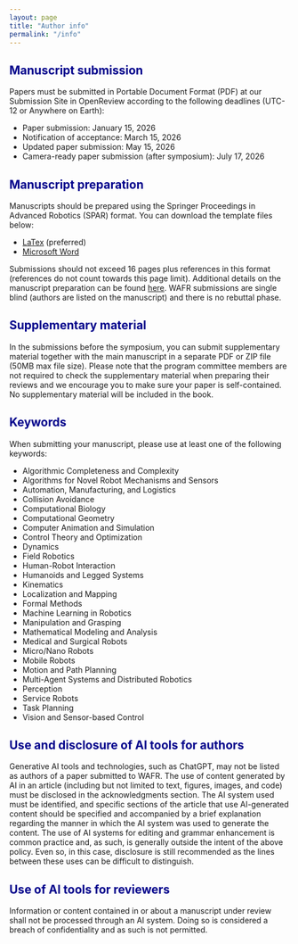 ```yaml
---
layout: page
title: "Author info"
permalink: "/info"
---
```


<style> h1 {color: darkblue;}</style>
<style> h2 {color: darkblue;}</style>

## Manuscript submission

Papers must be submitted in Portable Document Format (PDF) at our Submission Site in OpenReview according to the following deadlines (UTC-12 or Anywhere on Earth):
- Paper submission: January 15, 2026
- Notification of acceptance: March 15, 2026
- Updated paper submission: May 15, 2026
- Camera-ready paper submission (after symposium): July 17, 2026

## Manuscript preparation

Manuscripts should be prepared using the Springer Proceedings in Advanced Robotics (SPAR) format.
You can download the template files below:
- [LaTex](https://resource-cms.springernature.com/springer-cms/rest/v1/content/26361882/data/v2) (preferred)
- [Microsoft Word](https://resource-cms.springernature.com/springer-cms/rest/v1/content/26362274/data/v1)

Submissions should not exceed 16 pages plus references in this format (references do not count towards this page limit).
Additional details on the manuscript preparation can be found [here](https://resource-cms.springernature.com/springer-cms/rest/v1/content/26362278/data/v1).
WAFR submissions are single blind (authors are listed on the manuscript) and there is no rebuttal phase.

## Supplementary material

In the submissions before the symposium, you can submit supplementary material together with the main manuscript in a separate PDF or ZIP file (50MB max file size).
Please note that the program committee members are not required to check the supplementary material when preparing their reviews and we encourage you to make sure your paper is self-contained.
No supplementary material will be included in the book.

## Keywords

When submitting your manuscript, please use at least one of the following keywords:
- Algorithmic Completeness and Complexity
- Algorithms for Novel Robot Mechanisms and Sensors
- Automation, Manufacturing, and Logistics
- Collision Avoidance
- Computational Biology
- Computational Geometry
- Computer Animation and Simulation
- Control Theory and Optimization
- Dynamics
- Field Robotics
- Human-Robot Interaction
- Humanoids and Legged Systems
- Kinematics
- Localization and Mapping
- Formal Methods
- Machine Learning in Robotics
- Manipulation and Grasping
- Mathematical Modeling and Analysis
- Medical and Surgical Robots
- Micro/Nano Robots
- Mobile Robots
- Motion and Path Planning
- Multi-Agent Systems and Distributed Robotics
- Perception
- Service Robots
- Task Planning
- Vision and Sensor-based Control

## Use and disclosure of AI tools for authors

Generative AI tools and technologies, such as ChatGPT, may not be listed as authors of a paper submitted to WAFR.
The use of content generated by AI in an article (including but not limited to text, figures, images, and code) must be disclosed in the acknowledgments section.
The AI system used must be identified, and specific sections of the article that use AI-generated content should be specified and accompanied by a brief explanation regarding the manner in which the AI system was used to generate the content.
The use of AI systems for editing and grammar enhancement is common practice and, as such, is generally outside the intent of the above policy.
Even so, in this case, disclosure is still recommended as the lines between these uses can be difficult to distinguish.

## Use of AI tools for reviewers

Information or content contained in or about a manuscript under review shall not be processed through an AI system.
Doing so is considered a breach of confidentiality and as such is not permitted.
